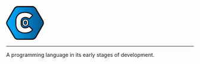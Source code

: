 <img src="../../resources/icon/Colt%20Logo.svg" width=20% height=20%>

---
A programming language in its early stages of development.